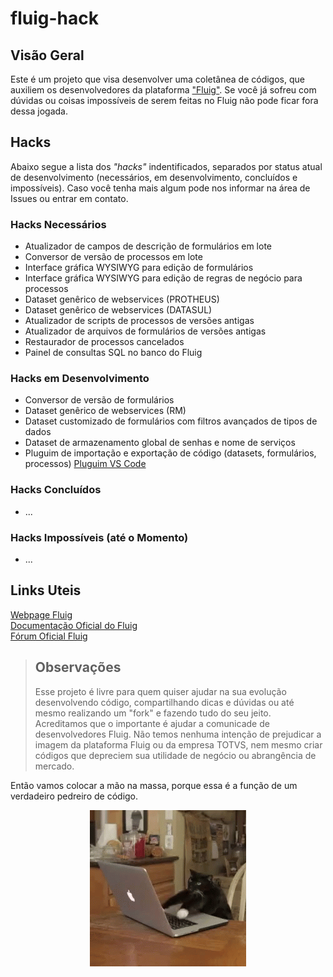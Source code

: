 # fluig-hack

## Visão Geral
Este é um projeto que visa desenvolver uma coletânea de códigos, que auxiliem os desenvolvedores da plataforma ["Fluig"](https://www.totvs.com/fluig/). Se você já sofreu com dúvidas ou coisas impossíveis de serem feitas no Fluig não pode ficar fora dessa jogada.

## Hacks
Abaixo segue a lista dos *"hacks"* indentificados, separados por status atual de desenvolvimento (necessários, em desenvolvimento, concluídos e impossíveis). Caso você tenha mais algum pode nos informar na área de Issues ou entrar em contato.

### Hacks Necessários
*   Atualizador de campos de descrição de formulários em lote
*   Conversor de versão de processos em lote
*   Interface gráfica WYSIWYG para edição de formulários
*   Interface gráfica WYSIWYG para edição de regras de negócio para processos
*   Dataset genêrico de webservices (PROTHEUS)
*   Dataset genêrico de webservices (DATASUL)
*   Atualizador de scripts de processos de versões antigas
*   Atualizador de arquivos de formulários de versões antigas
*   Restaurador de processos cancelados
*   Painel de consultas SQL no banco do Fluig

### Hacks em Desenvolvimento
+   Conversor de versão de formulários
+   Dataset genêrico de webservices (RM)
+   Dataset customizado de formulários com filtros avançados de tipos de dados
+   Dataset de armazenamento global de senhas e nome de serviços
+   Pluguim de importação e exportação de código (datasets, formulários, processos) [Pluguim VS Code](https://github.com/andretimm/vscode-fluig)  

### Hacks Concluídos
-   ...

### Hacks Impossíveis (até o Momento)
-   ...
   
   
## Links Uteis
[Webpage Fluig](https://www.totvs.com/fluig/)  
[Documentação Oficial do Fluig](http://dev.fluig.com/)  
[Fórum Oficial Fluig](http://forum.fluig.com/)  
   
   
>  ## Observações
>  Esse projeto é livre para quem quiser ajudar na sua evolução desenvolvendo código, compartilhando dicas e dúvidas ou até mesmo realizando um "fork" e fazendo tudo do seu jeito. Acreditamos que o importante é ajudar a comunicade de desenvolvedores Fluig.
>  Não temos nenhuma intenção de prejudicar a imagem da plataforma Fluig ou da empresa TOTVS, nem mesmo criar códigos que depreciem sua utilidade de negócio ou abrangência de mercado.
   
   
Então vamos colocar a mão na massa, porque essa é a função de um verdadeiro pedreiro de código.
<p align="center">
<img src="https://github.com/lorduakiti/fluig-hack/blob/master/files/images/devcat.gif?raw=true">
</p>


